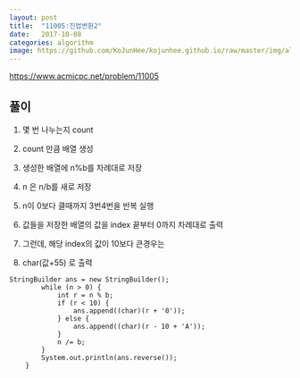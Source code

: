 ```yaml
---
layout: post
title:  "11005:진법변환2"
date:   2017-10-08
categories: algorithm
image: https://github.com/KoJunHee/kojunhee.github.io/raw/master/img/algorithm.png
---
```



<https://www.acmicpc.net/problem/11005>

## 풀이

1. 몇 번 나누는지 count

2. count 만큼 배열 생성
3. 생성한 배열에 n%b를 차례대로 저장
4. n 은 n/b를 새로 저장
5. n이 0보다 클때까지 3번4번을 반복 실행
6. 값들을 저장한 배열의 값을 index 끝부터 0까지 차례대로 출력
7. 그런데, 해당 index의 값이 10보다 큰경우는
8. char(값+55) 로 출력

````
StringBuilder ans = new StringBuilder();
        while (n > 0) {
            int r = n % b;
            if (r < 10) {
                ans.append((char)(r + '0'));
            } else {
                ans.append((char)(r - 10 + 'A'));
            }
            n /= b;
        }
        System.out.println(ans.reverse());
    }
````

